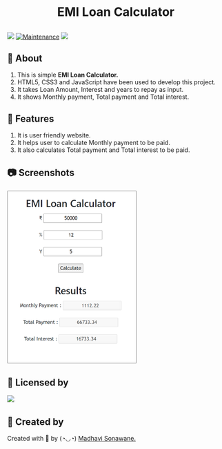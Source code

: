 <html>
  <body>
    <h1 align="center">EMI Loan Calculator</h1>

## 
<img src="https://cdn.rawgit.com/sindresorhus/awesome/d7305f38d29fed78fa85652e3a63e154dd8e8829/media/badge.svg"> [![Maintenance](https://img.shields.io/badge/Maintained%3F-yes-green.svg)]() <img src="https://img.shields.io/github/license/payloadbox/xss-payload-list">
    <p><h2>&#128204; About</h2></p>
    <ol>
      <li>This is simple **EMI Loan Calculator.**</li>
      <li>HTML5, CSS3 and JavaScript have been used to develop this project.</li>
      <li>It takes Loan Amount, Interest and years to repay as input.</li>
      <li>It shows Monthly payment, Total payment and Total interest.</li>
    </ol>
    <h2>&#128640; Features</h2>
    <ol>
      <li>It is user friendly website. </li>
      <li>It helps user to calculate Monthly payment to be paid.</li>
      <li>It also calculates Total payment and Total interest to be paid. </li>
    </ol>
    <h2><p>&#128247; Screenshots</h2></p>
    <img src="https://github.com/CODING-Enthusiast9857/EMI-Loan-Calculator/blob/main/EMI-Loan-Calculator.png" alt="EMI-Loan-Calculator" height=400 width=300>
    <h2>📝 Licensed by</h2>
    <img src="https://img.shields.io/github/license/payloadbox/xss-payload-list">
    <h2>&#128105; Created by </h2>
    <p>Created with &#129293; by (◔◡◔)
      <a href="https://github.com/CODING-Enthusiast9857" target="_blank">Madhavi Sonawane.</a>
    </p>
  </body>
</html>

